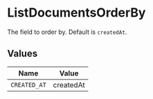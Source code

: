# ListDocumentsOrderBy

The field to order by. Default is `createdAt`.


## Values

| Name         | Value        |
| ------------ | ------------ |
| `CREATED_AT` | createdAt    |
